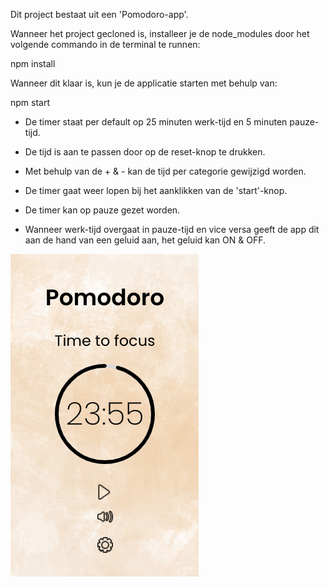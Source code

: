 Dit project bestaat uit een 'Pomodoro-app'.

Wanneer het project gecloned is, installeer je de node_modules door het volgende commando in de terminal te runnen:

npm install

Wanneer dit klaar is, kun je de applicatie starten met behulp van:

npm start


-   De timer staat per default op 25 minuten werk-tijd en 5 minuten pauze-tijd. 
    
-   De tijd is aan te passen door op de reset-knop te drukken.

-   Met behulp van de + & - kan de tijd per categorie gewijzigd worden.

-   De timer gaat weer lopen bij het aanklikken van de 'start'-knop.

-   De timer kan op pauze gezet worden.

-   Wanneer werk-tijd overgaat in pauze-tijd en vice versa geeft de app dit aan de hand van een 
    geluid aan, het geluid kan ON & OFF.

![alt imageApp](pomodoro.png)
